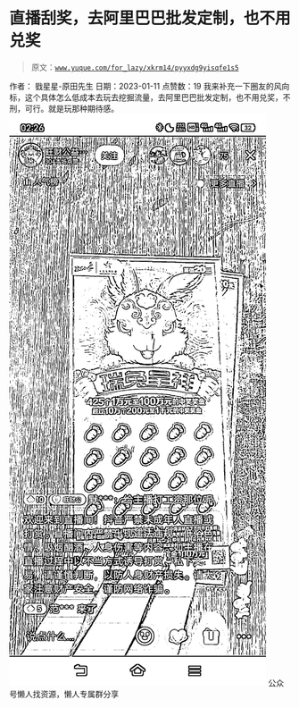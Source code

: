 # 直播刮奖，去阿里巴巴批发定制，也不用兑奖

> 原文：[`www.yuque.com/for_lazy/xkrm14/pyyxdg9yisqfe1s5`](https://www.yuque.com/for_lazy/xkrm14/pyyxdg9yisqfe1s5)

<ne-p id="u86e63bd8" data-lake-id="u86e63bd8"><ne-text id="u4ad087ac">作者： 戥星星-原田先生</ne-text></ne-p> <ne-p id="uca1421ed" data-lake-id="uca1421ed"><ne-text id="u53593577">日期：2023-01-11</ne-text></ne-p> <ne-p id="u0ab11eed" data-lake-id="u0ab11eed"><ne-text id="u2441a159">点赞数：</ne-text><ne-text id="ufc689828" ne-bold="true">19</ne-text></ne-p> <ne-hole id="u388f5e1e" data-lake-id="u388f5e1e"><ne-card data-card-name="hr" data-card-type="block" id="Nuqq2" data-event-boundary="card"><ne-p id="u662feccf" data-lake-id="u662feccf"><ne-text id="u488e7101">我来补充一下圈友的风向标，这个具体怎么低成本去玩去挖掘流量，去阿里巴巴批发定制，也不用兑奖，不刑，可行。就是玩那种期待感。</ne-text></ne-p> <ne-p id="u7d970f87" data-lake-id="u7d970f87"><ne-card data-card-name="image" data-card-type="inline" id="yMZQW" data-event-boundary="card">![](img/f6a39ae866096da72d3d110534bb6185.png)</ne-card></ne-p> <ne-hole id="u682d4a7b" data-lake-id="u682d4a7b"><ne-card data-card-name="hr" data-card-type="block" id="RIEWp" data-event-boundary="card"><ne-p id="u026d882d" data-lake-id="u026d882d"><ne-text id="u7cf58465">公众号懒人找资源，懒人专属群分享</ne-text></ne-p></ne-card></ne-hole></ne-card></ne-hole>